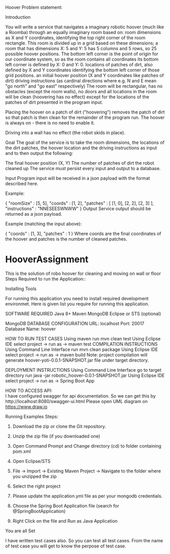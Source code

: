Hoover Problem statement:

Introduction

You will write a service that navigates a imaginary robotic hoover (much like a Roomba) through an equally imaginary room based on:
room dimensions as X and Y coordinates, identifying the top right corner of the room rectangle. This room is divided up in a grid based on these dimensions; a room that has dimensions X: 5 and Y: 5 has 5 columns and 5 rows, so 25 possible hoover positions. The bottom left corner is the point of origin for our coordinate system, so as the room contains all coordinates its bottom left corner is defined by X: 0 and Y: 0.
locations of patches of dirt, also defined by X and Y coordinates identifying the bottom left corner of those grid positions.
an initial hoover position (X and Y coordinates like patches of dirt)
driving instructions (as cardinal directions where e.g. N and E mean "go north" and "go east" respectively)
The room will be rectangular, has no obstacles (except the room walls), no doors and all locations in the room will be clean (hoovering has no effect) except for the locations of the patches of dirt presented in the program input.

Placing the hoover on a patch of dirt ("hoovering") removes the patch of dirt so that patch is then clean for the remainder of the program run. The hoover is always on - there is no need to enable it.

Driving into a wall has no effect (the robot skids in place).

Goal
The goal of the service is to take the room dimensions, the locations of the dirt patches, the hoover location and the driving instructions as input and to then output the following:

The final hoover position (X, Y)
The number of patches of dirt the robot cleaned up
The service must persist every input and output to a database.

Input
Program input will be received in a json payload with the format described here.

Example:

{
  "roomSize" : [5, 5],
  "coords" : [1, 2],
  "patches" : [
    [1, 0],
    [2, 2],
    [2, 3]
  ],
  "instructions" : "NNESEESWNWW"
}
Output
Service output should be returned as a json payload.

Example (matching the input above):

{
  "coords" : [1, 3],
  "patches" : 1
}
Where coords are the final coordinates of the hoover and patches is the number of cleaned patches.
# HooverAssignment
This is the solution of robo hoover for cleaning and moving on wall or floor
Steps Required to run the Application::

Installing Tools

For running this application you need to install required development environmet. Here is given list you require for running this application.

SOFTWARE REQUIRED
	Java 8+
	Maven
    MongoDB
	Eclipse or STS (optional)

MongoDB DATABASE CONFIGURATION
	URL: localhost
	Port: 20017
	Database Name: hoover	
	
HOW TO RUN TEST CASES
	Using maven
	run mvn clean test
Using Eclipse IDE
	select project -> run as -> maven test
	COMPILATION INSTRUCTIONS
Using Command Line Interface
	run mvn clean package
Using Eclipse IDE
	select project -> run as -> maven build
Note: project compilation will generate hoover-yoti-0.0.1-SNAPSHOT.jar file under target directory.

DEPLOYMENT INSTRUCTIONS
Using Command Line Interface
	go to target directory
	run java -jar robotic_hoover-0.0.1-SNAPSHOT.jar
Using Eclipse IDE
	select project -> run as -> Spring Boot App	

HOW TO ACCESS API:  
	I have configured swagger for api documentation. So we can get this by http://localhost:8080/swagger-ui.html
	Please open UML diagram on https://www.draw.io 
	
Running Examples Steps:
  1. Download the zip or clone the Git repository.
  
  2. Unzip the zip file (if you downloaded one)
  
  3. Open Command Prompt and Change directory (cd) to folder containing pom.xml
  
  4. Open Eclipse/STS
  
  5. File -> Import -> Existing Maven Project -> Navigate to the folder where you unzipped the zip
  
  6. Select the right project
  
  7. Please update the application.yml file as per your mongodb credentials.
  
  7. Choose the Spring Boot Application file (search for @SpringBootApplication)
  
  8. Right Click on the file and Run as Java Application
  
   You are all Set
  
  I have written test cases also. So you can test all test cases. From the name of test case you will get to know the perpose of test case.